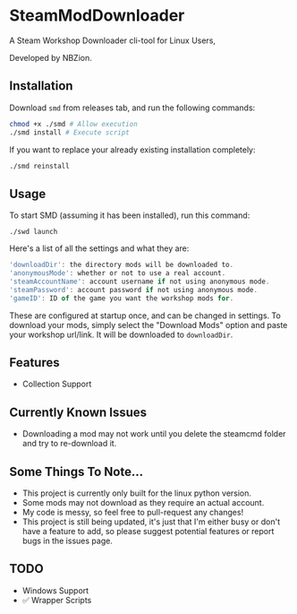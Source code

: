 # SteamModDownloader
A Steam Workshop Downloader cli-tool for Linux Users,
 
Developed by NBZion.

## Installation
Download `smd` from releases tab, and run the following commands:
```bash
chmod +x ./smd # Allow execution
./smd install # Execute script
```
If you want to replace your already existing installation completely:
```bash
./smd reinstall
```

## Usage
To start SMD (assuming it has been installed), run this command:
```
./swd launch
```
Here's a list of all the settings and what they are:
```js
'downloadDir': the directory mods will be downloaded to.
'anonymousMode': whether or not to use a real account.
'steamAccountName': account username if not using anonymous mode.
'steamPassword': account password if not using anonymous mode.
'gameID': ID of the game you want the workshop mods for.
```
These are configured at startup once, and can be changed in settings.
To download your mods, simply select the "Download Mods" option and
paste your workshop url/link. It will be downloaded to `downloadDir`.

## Features
- Collection Support
 
## Currently Known Issues
- Downloading a mod may not work until you delete the steamcmd folder and try to re-download it.

## Some Things To Note...
- This project is currently only built for the linux python version.
- Some mods may not download as they require an actual account.
- My code is messy, so feel free to pull-request any changes!
- This project is still being updated, it's just that I'm either busy or don't have a feature to add, so please suggest potential features or report bugs in the issues page.

## TODO
- Windows Support
-  ✅ Wrapper Scripts 

